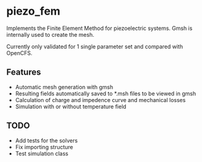 # piezo_fem

Implements the Finite Element Method for piezoelectric systems.
Gmsh is internally used to create the mesh.

Currently only validated for 1 single parameter set and compared with OpenCFS. 

## Features
- Automatic mesh generation with gmsh
- Resulting fields automatically saved to *.msh files to be viewed in gmsh
- Calculation of charge and impedence curve and mechanical losses
- Simulation with or without temperature field

## TODO
- Add tests for the solvers
- Fix importing structure
- Test simulation class